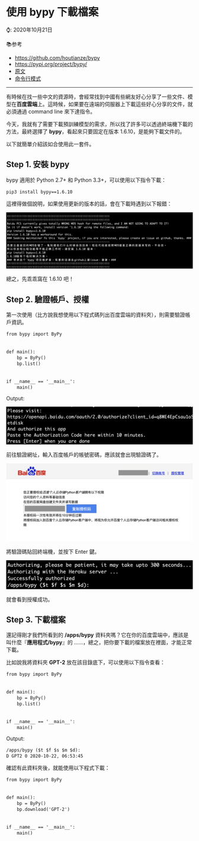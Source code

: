 # 使用 bypy 下載檔案

⌚️: 2020年10月21日

📚参考

- https://github.com/houtianze/bypy
- https://pypi.org/project/bypy/
- [原文](https://clay-atlas.com/blog/2020/10/22/python-cn-bypy-download-baidu-yun-files/)
- [命令行模式](https://tsukkomi.org/post/download-baidu-pan-with-bypy)

---

有時候在找一些中文的資源時，會經常找到中國有些網友好心分享了一些文件、模型在**百度雲端**上。這時候，如果要在遠端的伺服器上下載這些好心分享的文件，就必須通過 command line 來下達指令。

今天，我就有了需要下載預訓練模型的需求，所以找了許多可以透過終端機下載的方法，最終選擇了 **bypy**，看起來只要固定在版本 1.6.10，是能夠下載文件的。

以下就簡單介紹該如合使用此一套件。

## Step 1. 安裝 bypy

bypy 適用於 Python 2.7+ 和 Python 3.3+，可以使用以下指令下載：

```
pip3 install bypy==1.6.10
```

這裡得做個說明，如果使用更新的版本的話，會在下載時遇到以下報錯：

![img](imgs/11.png)

總之，先乖乖窩在 1.6.10 吧！



## Step 2. 驗證帳戶、授權

第一次使用（比方說我想使用以下程式碼列出百度雲端的資料夾），則需要驗證帳戶資訊。

```
from bypy import ByPy


def main():
    bp = ByPy()
    bp.list()


if __name__ == '__main__':
    main()
```

Output:

![img](imgs/111111.png)

前往驗證網址，輸入百度帳戶的帳號密碼，應該就會出現驗證碼了。

![img](imgs/56.png)

將驗證碼貼回終端機，並按下 Enter 鍵。

![img](imgs/78.png)

就會看到授權成功。



## Step 3. 下載檔案

還記得剛才我們所看到的 **/apps/bypy** 資料夾嗎？它在你的百度雲端中，應該是叫什麼『**應用程式/bypy**』的 ......，總之，把你要下載的檔案放在裡面，才能正常下載。

比如說我將資料夾 **GPT-2** 放在該目錄底下，可以使用以下指令查看：

```
from bypy import ByPy


def main():
    bp = ByPy()
    bp.list()


if __name__ == '__main__':
    main()
```

Output:

```
/apps/bypy ($t $f $s $m $d):
D GPT2 0 2020-10-22, 06:53:45
```

確認有此資料夾後，就能使用以下程式下載：

```
from bypy import ByPy


def main():
    bp = ByPy()
    bp.download('GPT-2')


if __name__ == '__main__':
    main()
```